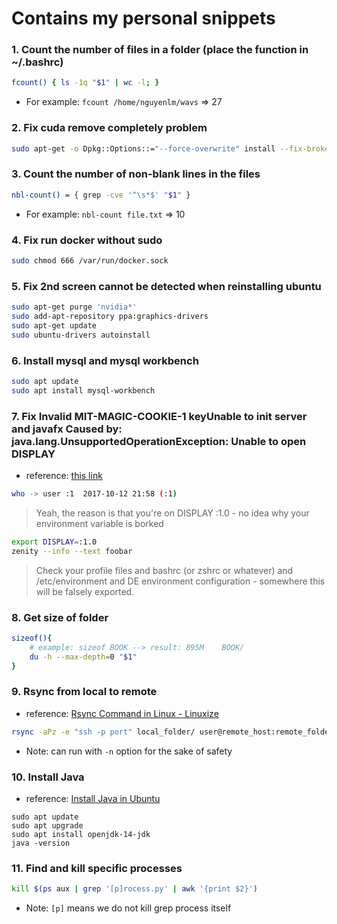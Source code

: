 # Contains my personal snippets

### 1. Count the number of files in a folder (place the function in ~/.bashrc)
```bash
fcount() { ls -1q "$1" | wc -l; }
```
- For example: `fcount /home/nguyenlm/wavs` => 27


### 2. Fix cuda remove completely problem
```bash
sudo apt-get -o Dpkg::Options::="--force-overwrite" install --fix-broken
```

### 3. Count the number of non-blank lines in the files
```bash
nbl-count() = { grep -cve '^\s*$' "$1" }
```
- For example: `nbl-count file.txt` => 10

### 4. Fix run docker without sudo
```bash
sudo chmod 666 /var/run/docker.sock
```

### 5. Fix 2nd screen cannot be detected when reinstalling ubuntu
```bash
sudo apt-get purge 'nvidia*'
sudo add-apt-repository ppa:graphics-drivers
sudo apt-get update
sudo ubuntu-drivers autoinstall
```

### 6. Install mysql and mysql workbench
```bash
sudo apt update
sudo apt install mysql-workbench
```

### 7. Fix Invalid MIT-MAGIC-COOKIE-1 keyUnable to init server and javafx Caused by: java.lang.UnsupportedOperationException: Unable to open DISPLAY
- reference: [this link](https://bbs.archlinux.org/viewtopic.php?id=230828)

```bash
who -> user :1  2017-10-12 21:58 (:1)
```
> Yeah, the reason is that you're on DISPLAY :1.0 - no idea why your environment variable is borked
```bash
export DISPLAY=:1.0
zenity --info --text foobar
```
> Check your profile files and bashrc (or zshrc or whatever) and /etc/environment and DE environment configuration - somewhere this will be falsely exported.

### 8. Get size of folder
```bash
sizeof(){
    # example: sizeof BOOK --> result: 895M    BOOK/
    du -h --max-depth=0 "$1"
}
```

### 9. Rsync from local to remote
- reference: [Rsync Command in Linux - Linuxize](https://linuxize.com/post/how-to-use-rsync-for-local-and-remote-data-transfer-and-synchronization/)
```bash
rsync -aPz -e "ssh -p port" local_folder/ user@remote_host:remote_folder
```
- Note: can run with `-n` option for the sake of safety

### 10. Install Java
- reference: [Install Java in Ubuntu](https://linuxhint.com/install_jdk_14_ubuntu/)
```
sudo apt update
sudo apt upgrade
sudo apt install openjdk-14-jdk
java -version
```

### 11. Find and kill specific processes
```bash
kill $(ps aux | grep '[p]rocess.py' | awk '{print $2}')
```
- Note: `[p]` means we do not kill grep process itself 